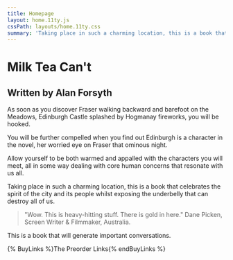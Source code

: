 ```yaml
---
title: Homepage
layout: home.11ty.js
cssPath: layouts/home.11ty.css
summary: 'Taking place in such a charming location, this is a book that celebrates the spirit of the city and its people whilst exposing the underbelly that can destroy all of us.'
---
```


# Milk Tea Can't

## Written by Alan Forsyth

As soon as you discover Fraser walking backward and barefoot on the Meadows, Edinburgh Castle splashed by Hogmanay fireworks, you will be hooked.

You will be further compelled when you find out Edinburgh is a character in the novel, her worried eye on Fraser that ominous night.

Allow yourself to be both warmed and appalled with the characters you will meet, all in some way dealing with core human concerns that resonate with us all.

Taking place in such a charming location, this is a book that celebrates the spirit of the city and its people whilst exposing the underbelly that can destroy all of us.

> "Wow. This is heavy-hitting stuff. There is gold in here."
> Dane Picken, Screen Writer & Filmmaker, Australia.

This is a book that will generate important conversations.

{% BuyLinks %}The Preorder Links{% endBuyLinks %}
